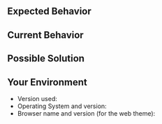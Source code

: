 <!--- Provide a general summary of the issue in the Title above -->

## Expected Behavior
<!--- If you're describing a bug, explain what should happen -->
<!--- If you're suggesting a change/improvement, describe how it should work -->

## Current Behavior
<!--- If describing a bug, explain what happens instead of the expected behavior -->
<!--- If suggesting a change/improvement, describe the difference from current behavior -->

## Possible Solution
<!--- Not obligatory, but suggest a fix/reason for the bug, -->
<!--- or ideas on how to implement the change/improvement -->

## Your Environment
<!--- Include as many relevant details about the environment you experienced the bug in -->
* Version used:
* Operating System and version:
* Browser name and version (for the web theme):

